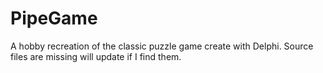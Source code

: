 # PipeGame
A hobby recreation of the classic puzzle game create with Delphi. Source files are missing will update if I find them.
